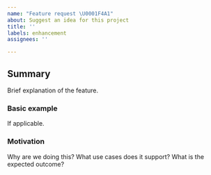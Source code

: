 ```yaml
---
name: "Feature request \U0001F4A1"
about: Suggest an idea for this project
title: ''
labels: enhancement
assignees: ''

---
```


## Summary

Brief explanation of the feature.

### Basic example

If applicable.

### Motivation

Why are we doing this? What use cases does it support? What is the expected outcome?
